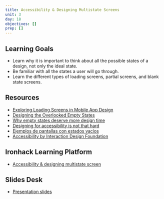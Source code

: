 ```yaml
---
title: Accessibility & Designing Multistate Screens
unit: 3
day: 18
objectives: []
prep: []
---
```

## Learning Goals

* Learn why it is important to think about all the possible states of a design, not only the ideal state.
* Be familiar with all the states a user will go through.
* Learn the different types of loading screens, partial screens, and blank state screens.

## Resources

* [Exploring Loading Screens in Mobile App Design](https://1stwebdesigner.com/loading-screens-mobile-app-design/)
* [Designing the Overlooked Empty States](https://www.uxpin.com/studio/blog/ux-best-practices-designing-the-overlooked-empty-states/)
* [Why empty states deserve more design time](https://www.invisionapp.com/inside-design/why-empty-states-deserve-more-design-time/)
* [Designing for accessibility is not that hard](https://uxdesign.cc/designing-for-accessibility-is-not-that-hard-c04cc4779d94)
* [Ejemplos de pantallas con estados vacíos](https://emptystat.es/tagged/mobile)
* [Accessibility by Interaction Design Foundation](https://www.interaction-design.org/literature/topics/accessibility)

## Ironhack Learning Platform

* [Accessibility & designing multistate screen](http://learn.ironhack.com/#/learning_unit/7077)

## Slides Desk

* [Presentation slides](https://docs.google.com/presentation/d/1NPXLlGADU8x-GfSzvmf0GBZnN2Smiso5nopJkwTHv3U/edit#slide=id.g4123adfa1f_2_50)
